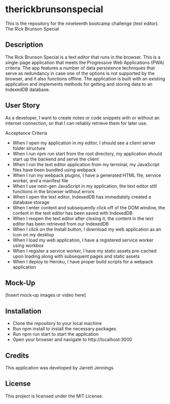 # therickbrunsonspecial
This is the repository for the nineteenth bootcamp challenge (text editor).
The Rick Brunson Special

## Description
The Rick Brunson Special is a text editor that runs in the browser. This is a single-page application that meets the Progressive Web Applications (PWA) criteria. The app features a number of data persistence techniques that serve as redundancy in case one of the options is not supported by the browser, and it also functions offline. The application is built with an existing application and implements methods for getting and storing data to an IndexedDB database.

## User Story
As a developer, I want to create notes or code snippets with or without an internet connection, so that I can reliably retrieve them for later use.

Acceptance Criteria
* When I open my application in my editor, I should see a client server folder structure
* When I run npm run start from the root directory, my application should start up the backend and serve the client
* When I run the text editor application from my terminal, my JavaScript files have been bundled using webpack
* When I run my webpack plugins, I have a generated HTML file, service worker, and a manifest file
* When I use next-gen JavaScript in my application, the text editor still functions in the browser without errors
* When I open the text editor, IndexedDB has immediately created a database storage
* When I enter content and subsequently click off of the DOM window, the content in the text editor has been saved with IndexedDB
* When I reopen the text editor after closing it, the content in the text editor has been retrieved from our IndexedDB
* When I click on the Install button, I download my web application as an icon on my desktop
* When I load my web application, I have a registered service worker using workbox
* When I register a service worker, I have my static assets pre-cached upon loading along with subsequent pages and static assets
* When I deploy to Heroku, I have proper build scripts for a webpack application

## Mock-Up
[Insert mock-up images or video here]

## Installation
* Clone the repository to your local machine
* Run npm install to install the necessary packages
* Run npm run start to start the application
* Open your browser and navigate to http://localhost:3000

## Credits
This application was developed by Jarrett Jennings.

## License
This project is licensed under the MIT License.